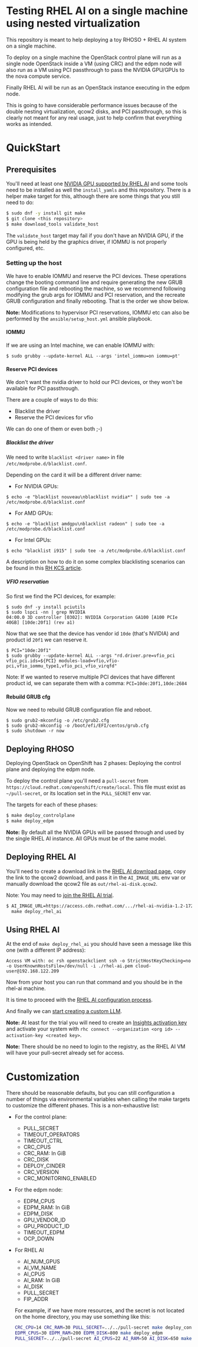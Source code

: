 # Testing RHEL AI on a single machine using nested virtualization

This repository is meant to help deploying a toy RHOSO + RHEL AI system on a
single machine.

To deploy on a single machine the OpenStack control plane will run as a single
node OpenStack inside a VM (using CRC) and the edpm node will also run as a VM
using PCI passthrough to pass the NVIDIA GPU/GPUs to the nova compute service.

Finally RHEL AI will be run as an OpenStack instance executing in the edpm
node.

This is going to have considerable performance issues because of the double
nesting virtualization, qcow2 disks, and PCI passthrough, so this is clearly
not meant for any real usage, just to help confirm that everything works as
intended.

# QuickStart

## Prerequisites

You'll need at least one [NVIDIA GPU supported by RHEL AI]() and some tools
need to be installed as well the `install_yamls` and this repository. There is
a helper make target for this, although there are some things that you still
need to do:

```bash
$ sudo dnf -y install git make
$ git clone <this repository>
$ make download_tools validate_host
```

The `validate_host` target may fail if you don't have an NVIDIA GPU, if the GPU
is being held by the graphics driver, if IOMMU is not properly configured, etc.

### Setting up the host

We have to enable IOMMU and reserve the PCI devices. These operations change
the booting command line and require generating the new GRUB configuration file
and rebooting the machine, so we recommend following modifying the grub args
for IOMMU and PCI reservation, and the recreate GRUB configuration and finally
rebooting.  That is the order we show below.

**Note:** Modifications to hypervisor PCI reservations, IOMMU etc can also be performed by the `ansible/setup_host.yml` ansible playbook.

#### IOMMU

If we are using an Intel machine, we can enable IOMMU with:

```
$ sudo grubby --update-kernel ALL --args 'intel_iommu=on iommu=pt'
```

#### Reserve PCI devices

We don't want the nvidia driver to hold our PCI devices, or they won't be
available for PCI passthrough.

There are a couple of ways to do this:

- Blacklist the driver
- Reserve the PCI devices for vfio

We can do one of them or even both  ;-)

##### Blacklist the driver

We need to write `blacklist <driver name>` in file
`/etc/modprobe.d/blacklist.conf`.

Depending on the card it will be a different driver name:

- For NVIDIA GPUs:

```
$ echo -e "blacklist nouveau\nblacklist nvidia*" | sudo tee -a /etc/modprobe.d/blacklist.conf
```

- For AMD GPUs:

```
$ echo -e "blacklist amdgpu\nblacklist radeon" | sudo tee -a /etc/modprobe.d/blacklist.conf
```

- For Intel GPUs:

```
$ echo "blacklist i915" | sudo tee -a /etc/modprobe.d/blacklist.conf
```

A description on how to do it on some complex blacklisting scenarios can be
found in this [RH KCS article](https://access.redhat.com/solutions/41278).

##### VFIO reservation

So first we find the PCI devices, for example:

```
$ sudo dnf -y install pciutils
$ sudo lspci -nn | grep NVIDIA
04:00.0 3D controller [0302]: NVIDIA Corporation GA100 [A100 PCIe 40GB] [10de:20f1] (rev a1)
```

Now that we see that the device has vendor id `10de` (that's NVIDIA) and
product id `20f1` we can reserve it.

```
$ PCI="10de:20f1"
$ sudo grubby --update-kernel ALL --args "rd.driver.pre=vfio_pci vfio_pci.ids=${PCI} modules-load=vfio,vfio-pci,vfio_iommu_type1,vfio_pci_vfio_virqfd"
```

Note: If we wanted to reserve multiple PCI devices that have different product
id, we can separate them with a comma: `PCI=10de:20f1,10de:2684`

#### Rebuild GRUB cfg

Now we need to rebuild GRUB configuration file and reboot.

```
$ sudo grub2-mkconfig -o /etc/grub2.cfg
$ sudo grub2-mkconfig -o /boot/efi/EFI/centos/grub.cfg
$ sudo shutdown -r now
```

## Deploying RHOSO

Deploying OpenStack on OpenShift has 2 phases: Deploying the control plane and
deploying the edpm node.

To deploy the control plane you'll need a `pull-secret` from
`https://cloud.redhat.com/openshift/create/local`. This file must exist as
`~/pull-secret`, or its location set in the `PULL_SECRET` env var.

The targets for each of these phases:

```bash
$ make deploy_controlplane
$ make deploy_edpm
```

**Note:** By default all the NVIDIA GPUs will be passed through and used by the
single RHEL AI instance.  All GPUs must be of the same model.

## Deploying RHEL AI

You'll need to create a download link in the [RHEL AI download
page](https://access.redhat.com/downloads/content/932), copy the link to the
qcow2 download, and pass it in the `AI_IMAGE_URL` env var or manually download
the qcow2 file as `out/rhel-ai-disk.qcow2`.

Note: You may need to [join the RHEL AI trial](https://www.redhat.com/en/technologies/linux-platforms/enterprise-linux/ai/trial).

```bash
$ AI_IMAGE_URL=https://access.cdn.redhat.com/.../rhel-ai-nvidia-1.2-1728670729-x86_64-kvm.qcow2 \
  make deploy_rhel_ai
```

## Using RHEL AI

At the end of `make deploy_rhel_ai` you should have seen a message like this
one (with a different IP address):

```
Access VM with: oc rsh openstackclient ssh -o StrictHostKeyChecking=no -o UserKnownHostsFile=/dev/null -i ./rhel-ai.pem cloud-user@192.168.122.209
```

Now from your host you can run that command and you should be in the rhel-ai
machine.

It is time to proceed with the [RHEL AI configuration process](
https://docs.redhat.com/en/documentation/red_hat_enterprise_linux_ai/1.2/html/building_your_rhel_ai_environment).

And finally we can [start creating a custom LLM](
https://docs.redhat.com/en/documentation/red_hat_enterprise_linux_ai/1.2/html/creating_a_custom_llm_using_rhel_ai).

**Note:** At least for the trial you will need to create an [Insights
activation key](https://console.redhat.com/insights/connector/activation-keys)
and activate your system with `rhc connect --organization <org id>
--activation-key <created key>`.

**Note:** There should be no need to login to the registry, as the RHEL AI VM
will have your pull-secret already set for access.

# Customization

There should be reasonable defaults, but you can still configuration a number
of things via environmental variables when calling the make targets to customize
the different phases.  This is a non-exhaustive list:

- For the control plane:
  - PULL_SECRET
  - TIMEOUT_OPERATORS
  - TIMEOUT_CTRL
  - CRC_CPUS
  - CRC_RAM: In GiB
  - CRC_DISK
  - DEPLOY_CINDER
  - CRC_VERSION
  - CRC_MONITORING_ENABLED

- For the edpm node:
  - EDPM_CPUS
  - EDPM_RAM: In GiB
  - EDPM_DISK
  - GPU_VENDOR_ID
  - GPU_PRODUCT_ID
  - TIMEOUT_EDPM
  - OCP_DOWN

- For RHEL AI
  - AI_NUM_GPUS
  - AI_VM_NAME
  - AI_CPUS
  - AI_RAM: In GiB
  - AI_DISK
  - PULL_SECRET
  - FIP_ADDR

  For example, if we have more resources, and the secret is not located on the
  home directory, you may use something like this:

  ```bash
  CRC_CPU=14 CRC_RAM=30 PULL_SECRET=../../pull-secret make deploy_controlplane
  EDPM_CPUS=30 EDPM_RAM=200 EDPM_DISK=800 make deploy_edpm
  PULL_SECRET=../../pull-secret AI_CPUS=22 AI_RAM=50 AI_DISK=650 make deploy_rhel_ai
  ```
